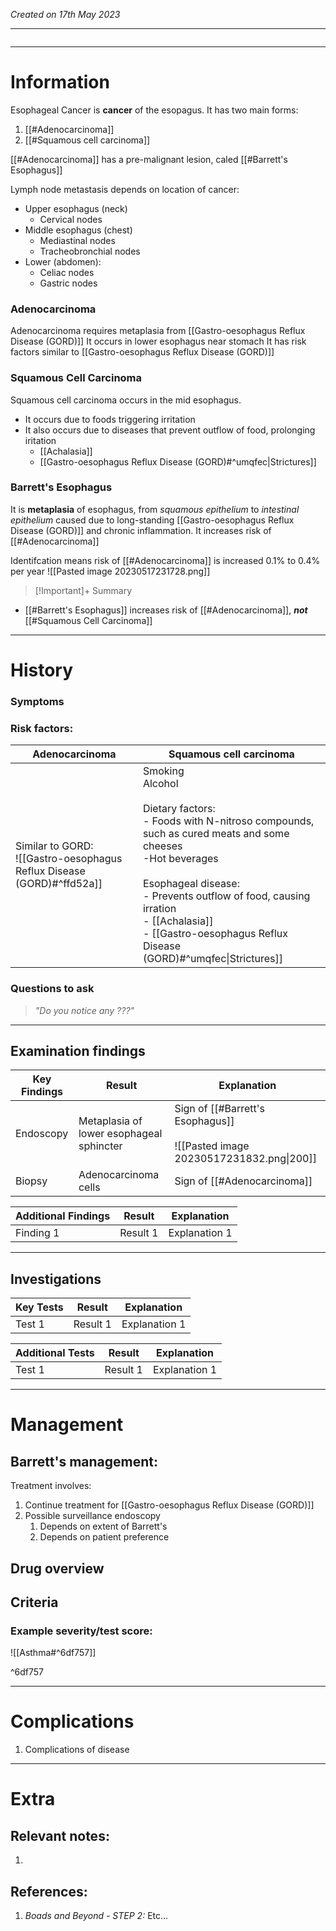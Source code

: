 *Created on 17th May 2023*

---
```toc
```
---

# Information
Esophageal Cancer is **cancer** of the esopagus. It has two main forms:
1. [[#Adenocarcinoma]]
2. [[#Squamous cell carcinoma]]

[[#Adenocarcinoma]] has a pre-malignant lesion, caled [[#Barrett's Esophagus]]

Lymph node metastasis depends on location of cancer:
- Upper esophagus (neck)
	- Cervical nodes
- Middle esophagus (chest)
	- Mediastinal nodes
	- Tracheobronchial nodes
- Lower (abdomen):
	- Celiac nodes
	- Gastric nodes

### Adenocarcinoma
Adenocarcinoma requires metaplasia from [[Gastro-oesophagus Reflux Disease (GORD)]]
It occurs in lower esophagus near stomach
It has risk factors similar to [[Gastro-oesophagus Reflux Disease (GORD)]]

### Squamous Cell Carcinoma
Squamous cell carcinoma occurs in the mid esophagus.
- It occurs due to foods triggering irritation
- It also occurs due to diseases that prevent outflow of food, prolonging iritation
	- [[Achalasia]]
	- [[Gastro-oesophagus Reflux Disease (GORD)#^umqfec\|Strictures]]


### Barrett's Esophagus
It is **metaplasia** of esophagus, from *squamous epithelium* to *intestinal epithelium* caused due to long-standing [[Gastro-oesophagus Reflux Disease (GORD)]] and chronic inflammation.
It increases risk of [[#Adenocarcinoma]]

Identifcation means risk of [[#Adenocarcinoma]] is increased 0.1% to 0.4% per year
![[Pasted image 20230517231728.png]]

> [!Important]+ Summary
- [[#Barrett's Esophagus]] increases risk of [[#Adenocarcinoma]], ***not*** [[#Squamous Cell Carcinoma]]

--- 
# History
### Symptoms

### Risk factors:
|Adenocarcinoma | Squamous cell carcinoma |
| -------------- | ----------------------- |
|Similar to GORD: <br>![[Gastro-oesophagus Reflux Disease (GORD)#^ffd52a]] |Smoking <br>Alcohol <br> <br> Dietary factors:<br>- Foods with N-nitroso compounds, such as cured meats and some cheeses <br>-Hot beverages <br> <br> Esophageal disease: <br>- Prevents outflow of food, causing irration <br>- [[Achalasia]] <br>- [[Gastro-oesophagus Reflux Disease (GORD)#^umqfec\|Strictures]]|


### Questions to ask
>*"Do you notice any ???"*

---

## Examination findings 
| Key Findings | Result   | Explanation   |
| ------------ | -------- | ------------- |
|Endoscopy |Metaplasia of lower esophageal sphincter|Sign of [[#Barrett's Esophagus]] <br> <br>![[Pasted image 20230517231832.png\|200]]|
|Biopsy|Adenocarcinoma cells |Sign of [[#Adenocarcinoma]]|

| Additional Findings | Result   | Explanation   |
| ------------------- | -------- | ------------- |
| Finding 1           | Result 1 | Explanation 1 |

---

## Investigations
| Key Tests                 |Result| Explanation                                                                                                                                                     |
| ------------------------- | --- | --------------------------------------------------------------------------------------------------------------------------------------------------------------- |
| Test 1                    |Result 1| Explanation 1                                                                                                                                                        |

| Additional Tests               |  Result   | Explanation                |
| ------------------------------ | --- | --------------------- |
| Test 1                            |  Result 1   | Explanation 1 |

---

# Management
## Barrett's management:
Treatment involves:
1. Continue treatment for [[Gastro-oesophagus Reflux Disease (GORD)]]
2. Possible surveillance endoscopy
	1. Depends on extent of Barrett's
	2. Depends on patient preference

## Drug overview

## Criteria
### Example severity/test score:
![[Asthma#^6df757]]

^6df757

---

# Complications
1. Complications of disease

---

# Extra
## Relevant notes:
1. 
## References:
1. *Boads and Beyond - STEP 2:* Etc...
